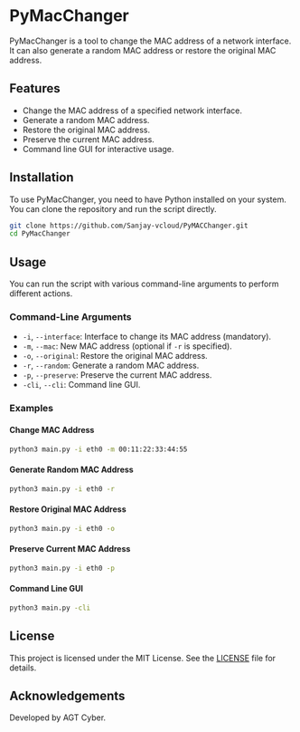 # PyMacChanger

PyMacChanger is a tool to change the MAC address of a network interface. It can also generate a random MAC address or restore the original MAC address.

## Features

- Change the MAC address of a specified network interface.
- Generate a random MAC address.
- Restore the original MAC address.
- Preserve the current MAC address.
- Command line GUI for interactive usage.

## Installation

To use PyMacChanger, you need to have Python installed on your system. You can clone the repository and run the script directly.

```bash
git clone https://github.com/Sanjay-vcloud/PyMACChanger.git
cd PyMacChanger
```

## Usage

You can run the script with various command-line arguments to perform different actions.

### Command-Line Arguments

- `-i`, `--interface`: Interface to change its MAC address (mandatory).
- `-m`, `--mac`: New MAC address (optional if `-r` is specified).
- `-o`, `--original`: Restore the original MAC address.
- `-r`, `--random`: Generate a random MAC address.
- `-p`, `--preserve`: Preserve the current MAC address.
- `-cli`, `--cli`: Command line GUI.

### Examples

#### Change MAC Address

```bash
python3 main.py -i eth0 -m 00:11:22:33:44:55
```

#### Generate Random MAC Address

```bash
python3 main.py -i eth0 -r
```

#### Restore Original MAC Address

```bash
python3 main.py -i eth0 -o
```

#### Preserve Current MAC Address

```bash
python3 main.py -i eth0 -p
```

#### Command Line GUI

```bash
python3 main.py -cli
```

## License

This project is licensed under the MIT License. See the [LICENSE](LICENSE) file for details.

## Acknowledgements

Developed by AGT Cyber.

